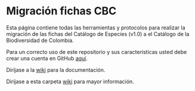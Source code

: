 # Migración fichas CBC

Esta página contiene todas las herramientas y protocolos para realizar la migración de las fichas del Catálogo de Especies (v1.0) a el Catálogo de la Biodiversidad de Colombia.

Para un correcto uso de este repositorio y sus características usted debe crear una cuenta en GitHub [aquí](https://github.com/join).

Diríjase a la [wiki](https://github.com/SIB-Colombia/migracion/wiki#migraci%C3%B3n-fichas-cbc) para la documentación.

Diríjase a esta carpeta [wiki](https://github.com/SIB-Colombia/migracion/wiki#migraci%C3%B3n-fichas-cbc) para mayor información.




